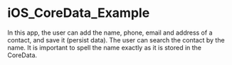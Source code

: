 # iOS_CoreData_Example
In this app, the user can add the name, phone, email and address of a contact, and save it (persist data).  The user can search the contact by the name. It is important to spell the name exactly as it is stored in the CoreData.
